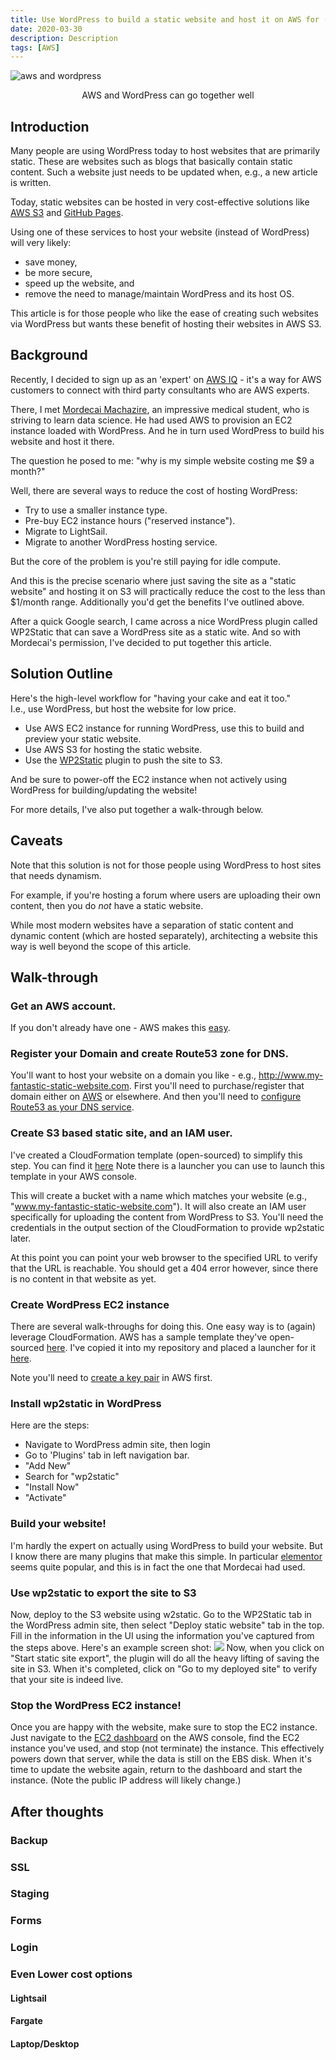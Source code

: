 ```yaml
---
title: Use WordPress to build a static website and host it on AWS for (practically) free.
date: 2020-03-30
description: Description
tags: [AWS]
---
```


![aws and wordpress](aws-wordpress.jpg)
<p style="text-align: center;"> AWS and WordPress can go together well </p>

## Introduction
Many people are using WordPress today to host websites that are primarily static. 
These are websites such as blogs that basically contain static content.
Such a website just needs to be updated when, e.g., a new article is written.

Today, static websites can be hosted in very cost-effective solutions like [AWS S3](https://docs.aws.amazon.com/AmazonS3/latest/dev/WebsiteHosting.html) and [GitHub Pages](https://pages.github.com/).

Using one of these services to host your website (instead of WordPress) will very likely:

* save money,
* be more secure,
* speed up the website, and
* remove the need to manage/maintain WordPress and its host OS.

This article is for those people who like the ease of creating such websites via WordPress but wants these benefit of hosting their websites in AWS S3.


## Background
Recently, I decided to sign up as an 'expert' on [AWS IQ](https://aws.amazon.com/iq/) - it's a way for AWS customers to connect with third party consultants who are AWS experts.

There, I met [Mordecai Machazire](https://www.linkedin.com/in/mordecai-machazire-8279b4b0/), an impressive medical student, who is striving to learn data science. He had used AWS to provision an EC2 instance loaded with WordPress. And he in turn used WordPress to build his website and host it there.

The question he posed to me: "why is my simple website costing me $9 a month?"

Well, there are several ways to reduce the cost of hosting WordPress:

* Try to use a smaller instance type.
* Pre-buy EC2 instance hours ("reserved instance").
* Migrate to LightSail.
* Migrate to another WordPress hosting service.

But the core of the problem is you're still paying for idle compute.

And this is the precise scenario where just saving the site as a "static website" and hosting it on S3 will practically reduce the cost to the less than $1/month range. Additionally you'd get the benefits I've outlined above.

After a quick Google search, I came across a nice WordPress plugin called WP2Static that can save a WordPress site as a static wite. And so with Mordecai's permission, I've decided to put together this article.

## Solution Outline
Here's the high-level workflow for "having your cake and eat it too."  
I.e., use WordPress, but host the website for low price.

* Use AWS EC2 instance for running WordPress, use this to build and preview your static website.
* Use AWS S3 for hosting the static website.
* Use the [WP2Static](https://wp2static.com/) plugin to push the site to S3.

And be sure to power-off the EC2 instance when not actively using WordPress for building/updating the website!

For more details, I've also put together a walk-through below.

## Caveats
Note that this solution is not for those people using WordPress to host sites that needs dynamism. 

For example, if you're hosting a forum where users are uploading their own content, then you do _not_ have a static website. 

While most modern websites have a separation of static content and dynamic content (which are hosted separately), architecting a website this way is well beyond the scope of this article.


## Walk-through
### Get an AWS account.
If you don't already have one - AWS makes this [easy](https://portal.aws.amazon.com/billing/signup#/start).

### Register your Domain and create Route53 zone for DNS.
You'll want to host your website on a domain you like - e.g., http://www.my-fantastic-static-website.com.
First you'll need to purchase/register that domain either on [AWS](https://docs.aws.amazon.com/Route53/latest/DeveloperGuide/registrar.html) or elsewhere. 
And then you'll need to [configure Route53 as your DNS service](https://docs.aws.amazon.com/Route53/latest/DeveloperGuide/dns-configuring.html).

### Create S3 based static site, and an IAM user.
I've created a CloudFormation template (open-sourced) to simplify this step.
You can find it [here](https://github.com/joylogics/cloudformation#s3_website_for_wp2staticyaml)
Note there is a launcher you can use to launch this template in your AWS console.

This will create a bucket with a name which matches your website (e.g., "www.my-fantastic-static-website.com"). It will also create an IAM user specifically for uploading the content from WordPress to S3. You'll need the credentials in the output section of the CloudFormation to provide wp2static later.

At this point you can point your web browser to the specified URL to verify that the URL is reachable.
You should get a 404 error however, since there is no content in that website as yet.

### Create WordPress EC2 instance
There are several walk-throughs for doing this. One easy way is to (again) leverage CloudFormation.
AWS has a sample template they've open-sourced [here](https://github.com/awslabs/aws-cloudformation-templates/blob/master/aws/solutions/WordPress_Single_Instance.yaml).
I've copied it into my repository and placed a launcher for it [here](https://github.com/joylogics/cloudformation#wordpress_single_instanceyaml).

Note you'll need to [create a key pair](https://docs.aws.amazon.com/AWSEC2/latest/UserGuide/ec2-key-pairs.html) in AWS first.

### Install wp2static in WordPress
Here are the steps:

* Navigate to WordPress admin site, then login 
* Go to 'Plugins' tab in left navigation bar.
* "Add New"
* Search for "wp2static"
* "Install Now"
* "Activate"

### Build your website!
I'm hardly the expert on actually using WordPress to build your website. But I know there are many plugins that make this simple. In particular [elementor](https://elementor.com/) seems quite popular, and this is in fact the one that Mordecai had used.

### Use wp2static to export the site to S3
Now, deploy to the S3 website using w2static. Go to the WP2Static tab in the WordPress admin site, then select "Deploy static website" tab in the top. Fill in the information in the UI using the information you've captured from the steps above. Here's an example screen shot:
![](capture1.png)
Now, when you click on "Start static site export", the plugin will do all the heavy lifting of saving the site in S3.
When it's completed, click on "Go to my deployed site" to verify that your site is indeed live.

### Stop the WordPress EC2 instance!
Once you are happy with the website, make sure to stop the EC2 instance.
Just navigate to the [EC2 dashboard](https://console.aws.amazon.com/ec2/v2/home) on the AWS console, 
find the EC2 instance you've used, and stop (not terminate) the instance.
This effectively powers down that server, while the data is still on the EBS disk. 
When it's time to update the website again, return to the dashboard and start the instance.
(Note the public IP address will likely change.)

## After thoughts
### Backup
### SSL
### Staging
### Forms
### Login
### Even Lower cost options
#### Lightsail
#### Fargate
#### Laptop/Desktop


